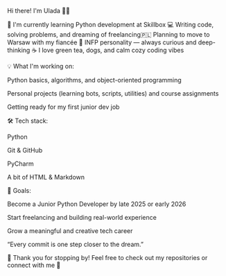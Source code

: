 Hi there! I'm Ulada 👩‍💻

🌱 I'm currently learning Python development at Skillbox
💻 Writing code, solving problems, and dreaming of freelancing🇵🇱 Planning to move to Warsaw with my fiancée
🧠 INFP personality — always curious and deep-thinking
☕ I love green tea, dogs, and calm cozy coding vibes

💡 What I'm working on:

Python basics, algorithms, and object-oriented programming

Personal projects (learning bots, scripts, utilities) and course assignments

Getting ready for my first junior dev job

🛠 Tech stack:

Python

Git & GitHub

PyCharm

A bit of HTML & Markdown

🎯 Goals:

Become a Junior Python Developer by late 2025 or early 2026

Start freelancing and building real-world experience

Grow a meaningful and creative tech career

“Every commit is one step closer to the dream.”

🌸 Thank you for stopping by! Feel free to check out my repositories or connect with me 💌

